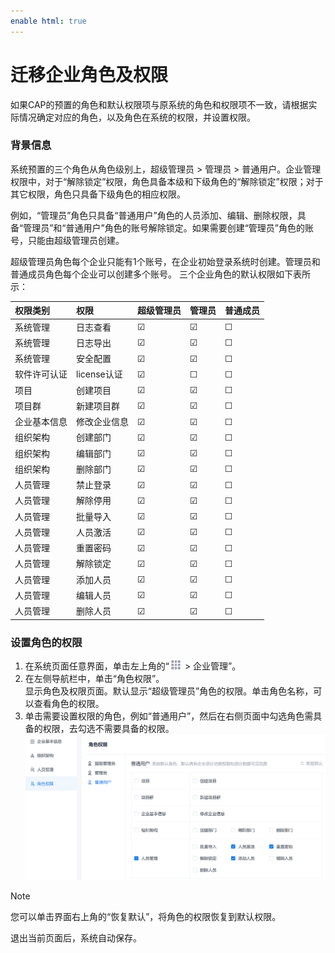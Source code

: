 ```yaml
---
enable html: true
---
```

# 迁移企业角色及权限

如果CAP的预置的角色和默认权限项与原系统的角色和权限项不一致，请根据实际情况确定对应的角色，以及角色在系统的权限，并设置权限。

### 背景信息
系统预置的三个角色从角色级别上，超级管理员 > 管理员 > 普通用户。企业管理权限中，对于“解除锁定”权限，角色具备本级和下级角色的“解除锁定”权限；对于其它权限，角色只具备下级角色的相应权限。

例如，“管理员”角色只具备“普通用户”角色的人员添加、编辑、删除权限，具备“管理员”和“普通用户”角色的账号解除锁定。如果需要创建“管理员”角色的账号，只能由超级管理员创建。

超级管理员角色每个企业只能有1个账号，在企业初始登录系统时创建。管理员和普通成员角色每个企业可以创建多个账号。
三个企业角色的默认权限如下表所示：

|权限类别|权限|超级管理员|管理员|普通成员|
|:--------- |:-------- |:----- |:--|:--|
|系统管理|日志查看|<span>&#9745;</span>|<span>&#9745;</span>|<span>&#9744;</span>|
|系统管理|日志导出|<span>&#9745;</span>|<span>&#9745;</span>|<span>&#9744;</span>|
|系统管理|安全配置|<span>&#9745;</span>|<span>&#9745;</span>|<span>&#9744;</span>|
|软件许可认证|license认证|<span>&#9745;</span>|<span>&#9744;</span>|<span>&#9744;</span>|
|项目|创建项目|<span>&#9745;</span>|<span>&#9745;</span>|<span>&#9744;</span>|
|项目群|新建项目群|<span>&#9745;</span>| <span>&#9745;</span>|<span>&#9744;</span>|
|企业基本信息|修改企业信息|<span>&#9745;</span>|<span>&#9745;</span>|<span>&#9744;</span>|
|组织架构|创建部门|<span>&#9745;</span>|<span>&#9745;</span>|<span>&#9744;</span>    |
|组织架构|编辑部门|<span>&#9745;</span>|<span>&#9745;</span>|<span>&#9744;</span>   |
|组织架构|删除部门|<span>&#9745;</span>|<span>&#9745;</span>|<span>&#9744;</span>   |
|人员管理|禁止登录|<span>&#9745;</span>|<span>&#9745;</span>|<span>&#9744;</span>|
|人员管理|解除停用|<span>&#9745;</span>|<span>&#9745;</span>|<span>&#9744;</span>|
|人员管理|批量导入|<span>&#9745;</span>|<span>&#9745;</span>|<span>&#9744;</span>   |
|人员管理|人员激活|<span>&#9745;</span>|<span>&#9745;</span>|<span>&#9744;</span>   |
|人员管理|重置密码|<span>&#9745;</span>|<span>&#9745;</span>|<span>&#9744;</span>|
|人员管理|解除锁定|<span>&#9745;</span>|<span>&#9745;</span>|<span>&#9744;</span>   |
|人员管理|添加人员|<span>&#9745;</span>|<span>&#9745;</span>|<span>&#9744;</span>   |
|人员管理|编辑人员|<span>&#9745;</span>|<span>&#9745;</span>|<span>&#9744;</span>|
|人员管理|删除人员|<span>&#9745;</span>|<span>&#9745;</span>|<span>&#9744;</span>   |

### 设置角色的权限
1. 在系统页面任意界面，单击左上角的“![](fig/nine_point.png) > 企业管理”。
2. 在左侧导航栏中，单击“角色权限”。                   
     显示角色及权限页面。默认显示“超级管理员”角色的权限。单击角色名称，可以查看角色的权限。                
3. 单击需要设置权限的角色，例如“普通用户”，然后在右侧页面中勾选角色需具备的权限，去勾选不需要具备的权限。                      
      <img src="fig/角色-权限.png" style="zoom:50%">
> [!NOTE]
> 您可以单击界面右上角的“恢复默认”，将角色的权限恢复到默认权限。
      
退出当前页面后，系统自动保存。
